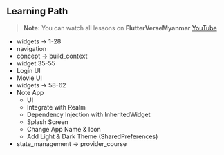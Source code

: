 ## Learning Path

>  **Note:** You can watch all lessons on **FlutterVerseMyanmar** [YouTube]("https://www.youtube.com/playlist?list=PLIWGEkJHpnwmFFMj_dJLXkJm9olPq-rWZ")


- widgets -> 1-28
- navigation
- concept -> build_context
- widget 35-55
- Login UI
- Movie UI
- widgets -> 58-62
- Note App 
    - UI
    - Integrate with Realm
    - Dependency Injection with InheritedWidget
    - Splash Screen
    - Change App Name & Icon
    - Add Light & Dark Theme (SharedPreferences)
- state_management -> provider_course
